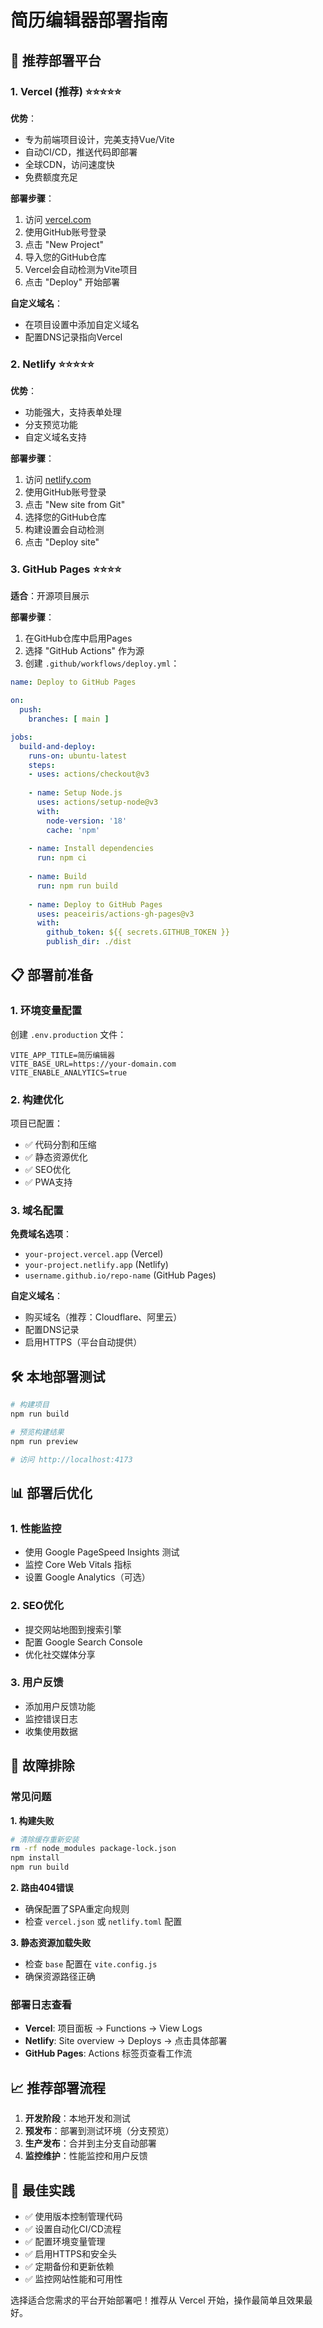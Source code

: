 # 简历编辑器部署指南

## 🚀 推荐部署平台

### 1. Vercel (推荐) ⭐⭐⭐⭐⭐

**优势**：
- 专为前端项目设计，完美支持Vue/Vite
- 自动CI/CD，推送代码即部署
- 全球CDN，访问速度快
- 免费额度充足

**部署步骤**：
1. 访问 [vercel.com](https://vercel.com)
2. 使用GitHub账号登录
3. 点击 "New Project"
4. 导入您的GitHub仓库
5. Vercel会自动检测为Vite项目
6. 点击 "Deploy" 开始部署

**自定义域名**：
- 在项目设置中添加自定义域名
- 配置DNS记录指向Vercel

### 2. Netlify ⭐⭐⭐⭐⭐

**优势**：
- 功能强大，支持表单处理
- 分支预览功能
- 自定义域名支持

**部署步骤**：
1. 访问 [netlify.com](https://netlify.com)
2. 使用GitHub账号登录
3. 点击 "New site from Git"
4. 选择您的GitHub仓库
5. 构建设置会自动检测
6. 点击 "Deploy site"

### 3. GitHub Pages ⭐⭐⭐⭐

**适合**：开源项目展示

**部署步骤**：
1. 在GitHub仓库中启用Pages
2. 选择 "GitHub Actions" 作为源
3. 创建 `.github/workflows/deploy.yml`：

```yaml
name: Deploy to GitHub Pages

on:
  push:
    branches: [ main ]

jobs:
  build-and-deploy:
    runs-on: ubuntu-latest
    steps:
    - uses: actions/checkout@v3
    
    - name: Setup Node.js
      uses: actions/setup-node@v3
      with:
        node-version: '18'
        cache: 'npm'
    
    - name: Install dependencies
      run: npm ci
    
    - name: Build
      run: npm run build
    
    - name: Deploy to GitHub Pages
      uses: peaceiris/actions-gh-pages@v3
      with:
        github_token: ${{ secrets.GITHUB_TOKEN }}
        publish_dir: ./dist
```

## 📋 部署前准备

### 1. 环境变量配置

创建 `.env.production` 文件：
```env
VITE_APP_TITLE=简历编辑器
VITE_BASE_URL=https://your-domain.com
VITE_ENABLE_ANALYTICS=true
```

### 2. 构建优化

项目已配置：
- ✅ 代码分割和压缩
- ✅ 静态资源优化
- ✅ SEO优化
- ✅ PWA支持

### 3. 域名配置

**免费域名选项**：
- `your-project.vercel.app` (Vercel)
- `your-project.netlify.app` (Netlify)
- `username.github.io/repo-name` (GitHub Pages)

**自定义域名**：
- 购买域名（推荐：Cloudflare、阿里云）
- 配置DNS记录
- 启用HTTPS（平台自动提供）

## 🛠️ 本地部署测试

```bash
# 构建项目
npm run build

# 预览构建结果
npm run preview

# 访问 http://localhost:4173
```

## 📊 部署后优化

### 1. 性能监控
- 使用 Google PageSpeed Insights 测试
- 监控 Core Web Vitals 指标
- 设置 Google Analytics（可选）

### 2. SEO优化
- 提交网站地图到搜索引擎
- 配置 Google Search Console
- 优化社交媒体分享

### 3. 用户反馈
- 添加用户反馈功能
- 监控错误日志
- 收集使用数据

## 🔧 故障排除

### 常见问题

**1. 构建失败**
```bash
# 清除缓存重新安装
rm -rf node_modules package-lock.json
npm install
npm run build
```

**2. 路由404错误**
- 确保配置了SPA重定向规则
- 检查 `vercel.json` 或 `netlify.toml` 配置

**3. 静态资源加载失败**
- 检查 `base` 配置在 `vite.config.js`
- 确保资源路径正确

### 部署日志查看
- **Vercel**: 项目面板 → Functions → View Logs
- **Netlify**: Site overview → Deploys → 点击具体部署
- **GitHub Pages**: Actions 标签页查看工作流

## 📈 推荐部署流程

1. **开发阶段**：本地开发和测试
2. **预发布**：部署到测试环境（分支预览）
3. **生产发布**：合并到主分支自动部署
4. **监控维护**：性能监控和用户反馈

## 🎯 最佳实践

- ✅ 使用版本控制管理代码
- ✅ 设置自动化CI/CD流程
- ✅ 配置环境变量管理
- ✅ 启用HTTPS和安全头
- ✅ 定期备份和更新依赖
- ✅ 监控网站性能和可用性

选择适合您需求的平台开始部署吧！推荐从 Vercel 开始，操作最简单且效果最好。
